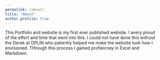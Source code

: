 ```yaml
---
permalink: /about/
title: "About"
author_profile: true
---
```


This Portfolio and website is my first ever published website. I avery proud of the effort and time that went into this. I could not have done this without the Derek at OPLIN who patiently helped me make the website look how I envisioned. THrough this process I gained profieicney in Excel and Markdown.  





